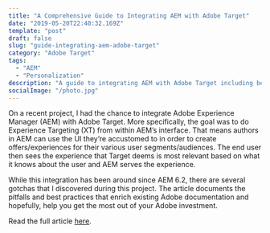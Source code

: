 ```yaml
---
title: "A Comprehensive Guide to Integrating AEM with Adobe Target"
date: "2019-05-20T22:40:32.169Z"
template: "post"
draft: false
slug: "guide-integrating-aem-adobe-target"
category: "Adobe Target"
tags:
  - "AEM"
  - "Personalization"
description: "A guide to integrating AEM with Adobe Target including best practices and the pitfalls to avoid."
socialImage: "/photo.jpg"
---
```


On a recent project, I had the chance to integrate Adobe Experience Manager (AEM) with Adobe Target. More specifically, the goal was to do Experience Targeting (XT) from within AEM’s interface. That means authors in AEM can use the UI they’re accustomed to in order to create offers/experiences for their various user segments/audiences. The end user then sees the experience that Target deems is most relevant based on what it knows about the user and AEM serves the experience.

While this integration has been around since AEM 6.2, there are several gotchas that I discovered during this project. The article documents the pitfalls and best practices that enrich existing Adobe documentation and hopefully, help you get the most out of your Adobe investment.

Read the full article [here](https://www.bounteous.com/insights/2019/05/20/guide-integrating-aem-adobe-target/).
